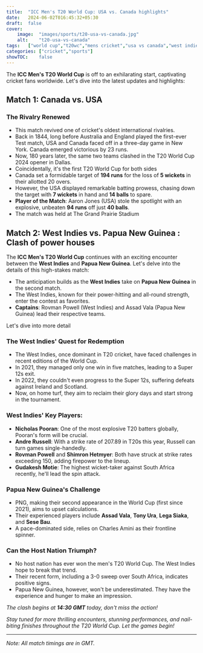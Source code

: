 ```yaml
---
title:  "ICC Men's T20 World Cup: USA vs. Canada highlights"
date:   2024-06-02T016:45:32+05:30
draft:  false
cover:
    image:  "images/sports/t20-usa-vs-canada.jpg"
    alt:    "t20-usa-vs-canada"
tags:   ["world cup","t20wc","mens cricket","usa vs canada","west indies vs papua new guinea"]
categories: ["cricket","sports"]
showTOC:    false
---
```


The **ICC Men's T20 World Cup** is off to an exhilarating start, captivating cricket fans worldwide. Let's dive into the latest updates and highlights:

## Match 1: Canada vs. USA
### The Rivalry Renewed
- This match revived one of cricket's oldest international rivalries.
- Back in 1844, long before Australia and England played the first-ever Test match, USA and Canada faced off in a three-day game in New York. Canada emerged victorious by 23 runs.
- Now, 180 years later, the same two teams clashed in the T20 World Cup 2024 opener in Dallas.
- Coincidentally, it's the first T20 World Cup for both sides
- Canada set a formidable target of **194 runs** for the loss of **5 wickets** in their allotted 20 overs.
- However, the USA displayed remarkable batting prowess, chasing down the target with **7 wickets** in hand and **14 balls** to spare.
- **Player of the Match**: Aaron Jones (USA) stole the spotlight with an explosive, unbeaten **94 runs** off just **40 balls**.
- The match was held at The Grand Prairie Stadium


## Match 2: West Indies vs. Papua New Guinea : Clash of power houses
The **ICC Men's T20 World Cup** continues with an exciting encounter between the **West Indies** and **Papua New Guinea**. Let's delve into the details of this high-stakes match:
- The anticipation builds as the **West Indies** take on **Papua New Guinea** in the second match.
- The West Indies, known for their power-hitting and all-round strength, enter the contest as favorites.
- **Captains**: Rovman Powell (West Indies) and Assad Vala (Papua New Guinea) lead their respective teams.

Let's dive into more detail
### The West Indies' Quest for Redemption
- The West Indies, once dominant in T20 cricket, have faced challenges in recent editions of the World Cup.
- In 2021, they managed only one win in five matches, leading to a Super 12s exit.
- In 2022, they couldn't even progress to the Super 12s, suffering defeats against Ireland and Scotland.
- Now, on home turf, they aim to reclaim their glory days and start strong in the tournament.

### West Indies' Key Players:
- **Nicholas Pooran**: One of the most explosive T20 batters globally, Pooran's form will be crucial.
- **Andre Russell**: With a strike rate of 207.89 in T20s this year, Russell can turn games single-handedly.
- **Rovman Powell** and **Shimron Hetmyer**: Both have struck at strike rates exceeding 150, adding firepower to the lineup.
- **Gudakesh Motie**: The highest wicket-taker against South Africa recently, he'll lead the spin attack.

### Papua New Guinea's Challenge
- PNG, making their second appearance in the World Cup (first since 2021), aims to upset calculations.
- Their experienced players include **Assad Vala**, **Tony Ura**, **Lega Siaka**, and **Sese Bau**.
- A pace-dominated side, relies on Charles Amini as their frontline spinner.

### Can the Host Nation Triumph?
- No host nation has ever won the men's T20 World Cup. The West Indies hope to break that trend.
- Their recent form, including a 3-0 sweep over South Africa, indicates positive signs.
- Papua New Guinea, however, won't be underestimated. They have the experience and hunger to make an impression.

_The clash begins at **14:30 GMT** today, don't miss the action!_


_Stay tuned for more thrilling encounters, stunning performances, and nail-biting finishes throughout the T20 World Cup. Let the games begin!_

---

*Note: All match timings are in GMT.* 

